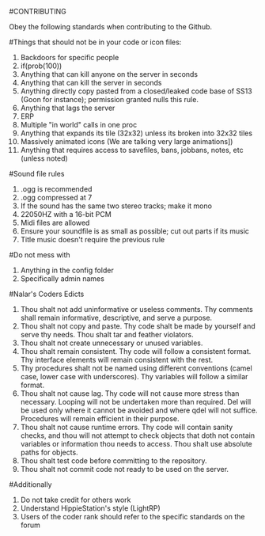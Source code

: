 #CONTRIBUTING

Obey the following standards when contributing to the Github.

#Things that should not be in your code or icon files:
1. Backdoors for specific people
2. if(prob(100))
3. Anything that can kill anyone on the server in seconds
4. Anything that can kill the server in seconds
5. Anything directly copy pasted from a closed/leaked code base of SS13 (Goon for instance); permission granted nulls this rule.
6. Anything that lags the server
7. ERP
8. Multiple "in world" calls in one proc
9. Anything that expands its tile (32x32) unless its broken into 32x32 tiles
10. Massively animated icons (We are talking very large animations])
11. Anything that requires access to savefiles, bans, jobbans, notes, etc (unless noted)

#Sound file rules
1. .ogg is recommended
2. .ogg compressed at 7
3. If the sound has the same two stereo tracks; make it mono
4. 22050HZ with a 16-bit PCM
5. Midi files are allowed
6. Ensure your soundfile is as small as possible; cut out parts if its music
7. Title music doesn't require the previous rule

#Do not mess with
1. Anything in the config folder
2. Specifically admin names

#Nalar's Coders Edicts
1. Thou shalt not add uninformative or useless comments. Thy comments shall remain informative, descriptive, and serve a purpose. 
2. Thou shalt not copy and paste. Thy code shalt be made by yourself and serve thy needs. Thou shalt tar and feather violators.
3. Thou shalt not create unnecessary or unused variables. 
4. Thou shalt remain consistent. Thy code will follow a consistent format. Thy interface elements will remain consistent with the rest.
5. Thy procedures shalt not be named using different conventions (camel case, lower case with underscores). Thy variables will follow a similar format. 
6. Thou shalt not cause lag. Thy code will not cause more stress than necessary. Looping will not be undertaken more than required. Del will be used only where it cannot be avoided and where qdel will not suffice. Procedures will remain efficient in their purpose.
7. Thou shalt not cause runtime errors. Thy code will contain sanity checks, and thou will not attempt to check objects that doth not contain variables or information thou needs to access. Thou shalt use absolute paths for objects.
8. Thou shalt test code before committing to the repository.
9. Thou shalt not commit code not ready to be used on the server.

#Additionally
1. Do not take credit for others work
2. Understand HippieStation's style (LightRP)
3. Users of the coder rank should refer to the specific standards on the forum
